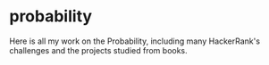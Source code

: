 # probability
Here is all my work on the Probability, including many HackerRank's challenges and the projects studied from books.

